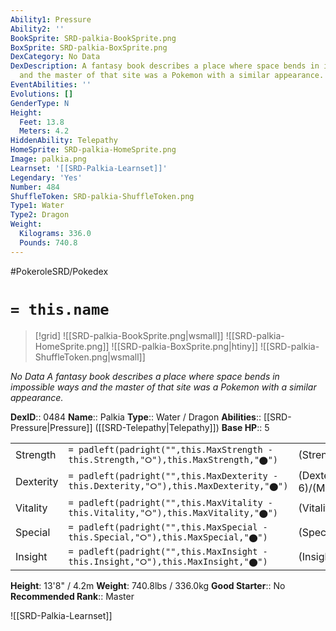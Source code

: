 ```yaml
---
Ability1: Pressure
Ability2: ''
BookSprite: SRD-palkia-BookSprite.png
BoxSprite: SRD-palkia-BoxSprite.png
DexCategory: No Data
DexDescription: A fantasy book describes a place where space bends in impossible ways
  and the master of that site was a Pokemon with a similar appearance.
EventAbilities: ''
Evolutions: []
GenderType: N
Height:
  Feet: 13.8
  Meters: 4.2
HiddenAbility: Telepathy
HomeSprite: SRD-palkia-HomeSprite.png
Image: palkia.png
Learnset: '[[SRD-Palkia-Learnset]]'
Legendary: 'Yes'
Number: 484
ShuffleToken: SRD-palkia-ShuffleToken.png
Type1: Water
Type2: Dragon
Weight:
  Kilograms: 336.0
  Pounds: 740.8
---
```


#PokeroleSRD/Pokedex

# `= this.name`

> [!grid]
> ![[SRD-palkia-BookSprite.png|wsmall]]
> ![[SRD-palkia-HomeSprite.png]]
> ![[SRD-palkia-BoxSprite.png|htiny]]
> ![[SRD-palkia-ShuffleToken.png|wsmall]]


*No Data*
*A fantasy book describes a place where space bends in impossible ways and the master of that site was a Pokemon with a similar appearance.*

**DexID**:: 0484
**Name**:: Palkia
**Type**:: Water / Dragon
**Abilities**:: [[SRD-Pressure|Pressure]] ([[SRD-Telepathy|Telepathy]])
**Base HP**:: 5

|           |                                                                                        |                                          |
| --------- | -------------------------------------------------------------------------------------- | ---------------------------------------- |
| Strength  | `= padleft(padright("",this.MaxStrength - this.Strength,"⭘"),this.MaxStrength,"⬤")`    | (Strength::7)/(MaxStrength::7)   |
| Dexterity | `= padleft(padright("",this.MaxDexterity - this.Dexterity,"⭘"),this.MaxDexterity,"⬤")` | (Dexterity:: 6)/(MaxDexterity::6) |
| Vitality  | `= padleft(padright("",this.MaxVitality - this.Vitality,"⭘"),this.MaxVitality,"⬤")`    | (Vitality::6)/(MaxVitality::6)   |
| Special   | `= padleft(padright("",this.MaxSpecial - this.Special,"⭘"),this.MaxSpecial,"⬤")`       | (Special::8)/(MaxSpecial::8)     |
| Insight   | `= padleft(padright("",this.MaxInsight - this.Insight,"⭘"),this.MaxInsight,"⬤")`       | (Insight::7)/(MaxInsight::7)     |

**Height**: 13'8" / 4.2m
**Weight**: 740.8lbs / 336.0kg
**Good Starter**:: No
**Recommended Rank**:: Master

![[SRD-Palkia-Learnset]]